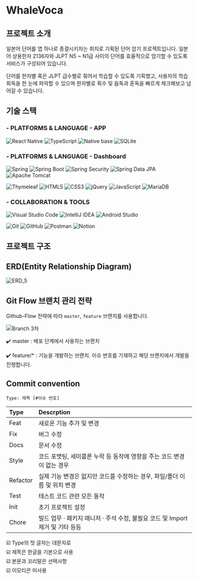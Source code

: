 # WhaleVoca

## 프로젝트 소개

일본어 단어를 앱 하나로 종결시키자는 취지로 기획된 단어 암기 프로젝트입니다.
일본어 상용한자 2136자와 JLPT N5 ~ N1급 사이의 단어를 효율적으로 암기할 수 있도록 서비스가 구성되어 있습니다.

단어를 한자별 혹은 JLPT 급수별로 묶어서 학습할 수 있도록 기획했고, 사용자의 학습 회독을 한 눈에 파악할 수 있으며
한자별로 획수 및 음독과 훈독을 빠르게 체크해보고 넘어갈 수 있습니다.

## 기술 스택


### - PLATFORMS & LANGUAGE - APP
![React Native](https://img.shields.io/badge/React%20Native-61DAFB.svg?&style=for-the-badge&logo=React&logoColor=white)
![TypeScript](https://img.shields.io/badge/TypeScript-3178C6.svg?&style=for-the-badge&logo=TypeScript&logoColor=white)
![Native base](https://img.shields.io/badge/Nativebase-65ADF1.svg?&style=for-the-badge&logo=NativeScript&logoColor=white)
![SQLite](https://img.shields.io/badge/SQLite-003B57.svg?&style=for-the-badge&logo=SQLite&logoColor=white)

### - PLATFORMS & LANGUAGE - Dashboard
![Spring](https://img.shields.io/badge/Spring-6DB33F.svg?&style=for-the-badge&logo=Spring&logoColor=white)
![Spring Boot](https://img.shields.io/badge/Spring%20Boot-6DB33F.svg?&style=for-the-badge&logo=Spring%20Boot&logoColor=white)
![Spring Security](https://img.shields.io/badge/Spring%20Security-6DB33F.svg?&style=for-the-badge&logo=Spring%20Security&logoColor=white)
![Spring Data JPA](https://img.shields.io/badge/Spring%20Data%20JPA-6DB33F.svg?&style=for-the-badge&logo=Jameson&logoColor=white)
![Apache Tomcat](https://img.shields.io/badge/Apache%20Tomcat-F8DC75.svg?&style=for-the-badge&logo=Apache%20Tomcat&logoColor=white)

![Thymeleaf](https://img.shields.io/badge/Thymeleaf-005F0F.svg?&style=for-the-badge&logo=Thymeleaf&logoColor=white)
![HTML5](https://img.shields.io/badge/HTML5-E34F26.svg?&style=for-the-badge&logo=HTML5&logoColor=white)
![CSS3](https://img.shields.io/badge/CSS3-1572B6.svg?&style=for-the-badge&logo=CSS3&logoColor=white)
![jQuery](https://img.shields.io/badge/jQuery-0769AD.svg?&style=for-the-badge&logo=jQuery&logoColor=white)
![JavaScript](https://img.shields.io/badge/JavaScript-F7DF1E.svg?&style=for-the-badge&logo=JavaScript&logoColor=white)
![MariaDB](https://img.shields.io/badge/MariaDB-003545.svg?&style=for-the-badge&logo=MariaDB&logoColor=white)

### - COLLABORATION & TOOLS

![Visual Studio Code](https://img.shields.io/badge/Visual%20Studio%20Code-007ACC.svg?&style=for-the-badge&logo=Visual%20Studio%20Code&logoColor=white)
![IntelliJ IDEA](https://img.shields.io/badge/IntelliJ%20IDEA-0071C5.svg?&style=for-the-badge&logo=IntelliJ%20IDEA&logoColor=white)
![Android Studio](https://img.shields.io/badge/Android%20Studio-3DDC84.svg?&style=for-the-badge&logo=Android%20Studio&logoColor=white)

![Git](https://img.shields.io/badge/Git-F05032.svg?&style=for-the-badge&logo=Git&logoColor=white)
![GitHub](https://img.shields.io/badge/GitHub-181717.svg?&style=for-the-badge&logo=GitHub&logoColor=white)
![Postman](https://img.shields.io/badge/Postman-FF6C37.svg?&style=for-the-badge&logo=Postman&logoColor=white)
![Notion](https://img.shields.io/badge/Notion-000000.svg?&style=for-the-badge&logo=Notion&logoColor=white)


## 프로젝트 구조

## ERD(Entity Relationship Diagram)

![ERD_5](https://github.com/coldrain-f/whale-voca/assets/102038572/13a0f9b9-4d95-465a-b837-7b7ac4f9abce)




## Git Flow 브랜치 관리 전략

Github-Flow 전략에 따라 `master`, `feature` 브랜치를 사용합니다.

![Branch 3차](https://github.com/coldrain-f/whale-voca/assets/102038572/5e1d771e-dfe8-4ed2-b922-b828ef234353)


  
✔️ master : 배포 단계에서 사용하는 브랜치  

✔️ feature/* : 기능을 개발하는 브랜치. 이슈 번호를 기재하고 해당 브랜치에서 개발을 진행합니다.
  

## Commit convention 

```
Type: 제목 [#이슈 번호]
```

|  Type      |  Descrption                                                                    |
|:-----------|:-------------------------------------------------------------------------------|
|  Feat      |  새로운 기능 추가 및 변경                                                      |
|  Fix       |  버그 수정                                                                     |
|  Docs      |  문서 수정                                                                     |
|  Style     |  코드 포맷팅, 세미콜론 누락 등 동작에 영향을 주는 코드 변경이 없는 경우         |
|  Refactor  |  실제 기능 변경은 없지만 코드를 수정하는 경우, 파일/폴더 이름 및 위치 변경      |
|  Test      |  테스트 코드 관련 모든 동작                                                    |
|  Init      |  초기 프로젝트 설정                                                            |
|  Chore     |  빌드 업무 · 패키지 매니저 · 주석 수정, 불필요 코드 및 Import 제거 및 기타 등등 |

☑️ Type의 첫 글자는 대문자로  
☑️ 제목은 한글을 기본으로 사용    
☑️ 본문과 꼬리말은 선택사항  
☑️ 이모티콘 미사용  
